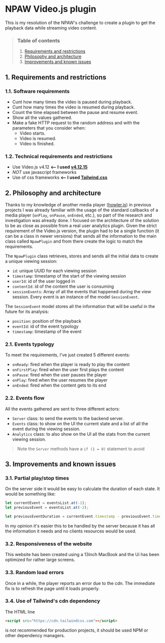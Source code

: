 # NPAW Video.js plugin

This is my resolution of the NPAW's challenge to create a plugin to get the playback data while streaming video content.

> ### Table of contents
> 1. [Requirements and restrictions](#requirements)
> 2. [Philosophy and architecture](#philosophy)
> 3. [Improvements and known issues](#improvements)

## 1. Requirements and restrictions <div id='requirements'/>

### 1.1. Software requirements
- Cunt how many times the video is paused during playback.
- Cunt how many times the video is resumed during playback.
- Count the time elapsed between the pause and resume event.
- Show all the values gathered.
- Make a fake HTTP request to the random address and with the parameters
  that you consider when:
  - Video starts.
  - Video is resumed.
  - Video is finished.

### 1.2. Technical requirements and restrictions
- Use Video.js v4.12 **<-- I used [v4.12.15](https://github.com/videojs/video.js/releases/tag/v4.12.15)**
- *NOT* use javascript frameworks
- Use of css frameworks **<-- I used [Tailwind.css](https://tailwindcss.com)**


## 2. Philosophy and architecture <div id='philosophy'/>
Thanks to my knowledge of another media player ([howler.js](https://howlerjs.com/)) in previous projects I was already
familiar with the usage of the standard callbacks of a media player (`onPlay`, `onPause`, `onEnded`, etc.), so part of
the research and investigation was already done. I focused on the architecture of the solution to be as close as
possible from a real user analytics plugin. Given the strict requirement of the Video.js version, the plugin had to be
a single function (it can be a class in newer versions) that sends all the information to the main class called 
`NpawPlugin` and from there create the logic to match the requirements.

The `NpawPlugin` class retrieves, stores and sends all the initial data to create a unique viewing session:

- `id`: unique UUID for each viewing session
- `timestamp`: timestamp of the start of the viewing session
- `userId`: id of the user logged in
- `contentId`: id of the content the user is consuming 
- `sessionEvents`: Array of all the events that happened during the view session. Every event is an instance of the model `SessionEvent`.

The `SessionEvent` model stores all the information that will be useful in the future for its analysis:

- `position`: position of the playback
- `eventId`: id of the event typology
- `timestamp`: timestamp of the event

### 2.1. Events typology

To meet the requirements, I've just created 5 different events:
- `onReady`: fired when the player is ready to play the content
- `onFirstPlay`: fired when the user first plays the content
- `onPause`: fired when the user pauses the player
- `onPlay`: fired when the user resumes the player
- `onEnded`: fired when the content gets to its end

### 2.2. Events flow

All the events gathered are sent to three different actors:

- `Server` class: to send the events to the backend server.
- `Events` class: to show on the UI the current state and a list of all the event during the viewing session.
- `Analytics` class: to also show on the UI all the stats from the current viewing session.

> Note the `Server` methods have a `if (1 = 0)` statement to avoid  

## 3. Improvements and known issues <div id='improvements'/>

### 3.1. Partial play/stop times

On the server side it would be easy to calculate the duration of each state.
It would be something like:

```js
let currentEvent = eventsList.at(-1);
let previousEvent = eventsList.at(-2);

let previousEventDuration = currentEvent.timestamp - previousEvent.timestamp;
```

In my opinion it's easier this to be handled by the server because it has all the information it needs and no clients
resources would be used.

### 3.2. Responsiveness of the website

This website has been created using a 13inch MacBook and the Ui has been optimized for rather large screens.

### 3.3. Random load errors

Once in a while, the player reports an error due to the cdn. The immediate fix is to refresh the page until it loads
properly.

### 3.4. Use of Tailwind's cdn dependency

The HTML line
```html
<script src="https://cdn.tailwindcss.com"></script>
```
is not recommended for production projects, it should be used NPM or other dependency managers.

